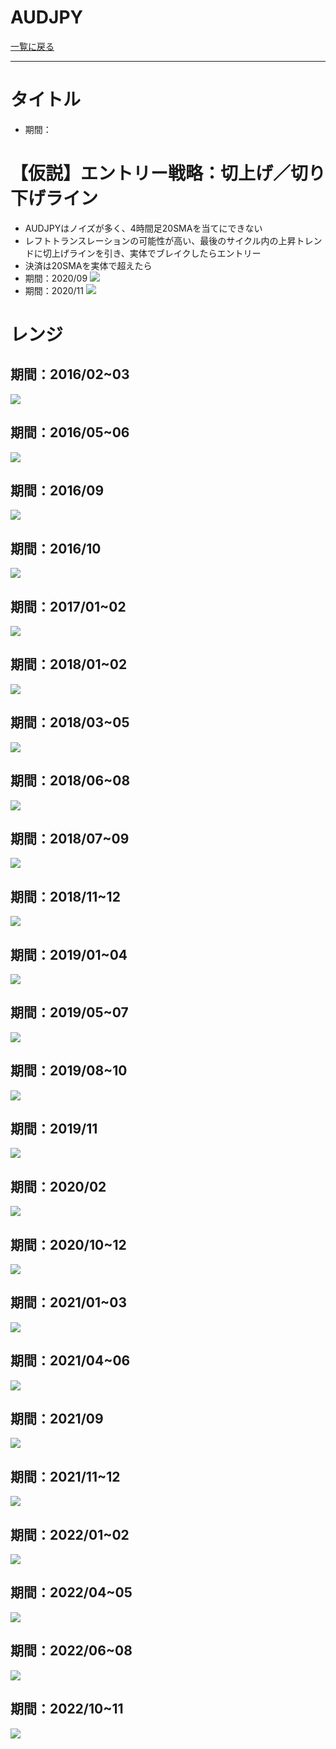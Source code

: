 # AUDJPY
[一覧に戻る](../index.md)  

---
# タイトル
- 期間：


# 【仮説】エントリー戦略：切上げ／切り下げライン
- AUDJPYはノイズが多く、4時間足20SMAを当てにできない
- レフトトランスレーションの可能性が高い、最後のサイクル内の上昇トレンドに切上げラインを引き、実体でブレイクしたらエントリー
- 決済は20SMAを実体で超えたら
- 期間：2020/09
![](img/2022-12-23-19-15-47.png)
- 期間：2020/11
![](img/2022-12-23-19-24-59.png)

# レンジ
## 期間：2016/02~03
![](img/2022-12-24-16-12-54.png)
## 期間：2016/05~06
![](img/2022-12-24-16-19-17.png)
## 期間：2016/09
![](img/2022-12-24-16-27-28.png)
## 期間：2016/10
![](img/2022-12-24-16-36-12.png)
## 期間：2017/01~02
![](img/2022-12-24-16-47-13.png)
## 期間：2018/01~02
![](img/2022-12-24-17-28-59.png)
## 期間：2018/03~05
![](img/2022-12-24-19-17-46.png)
## 期間：2018/06~08
![](img/2022-12-24-19-22-41.png)
## 期間：2018/07~09
![](img/2022-12-24-19-33-20.png)
## 期間：2018/11~12
![](img/2022-12-24-19-45-36.png)
## 期間：2019/01~04
![](img/2022-12-24-19-56-07.png)
## 期間：2019/05~07
![](img/2022-12-24-20-03-12.png)
## 期間：2019/08~10
![](img/2022-12-24-20-06-33.png)
## 期間：2019/11
![](img/2022-12-24-20-09-22.png)
## 期間：2020/02
![](img/2022-12-24-20-10-46.png)
## 期間：2020/10~12
![](img/2022-12-24-20-16-48.png)
## 期間：2021/01~03
![](img/2022-12-24-20-22-54.png)
## 期間：2021/04~06
![](img/2022-12-24-20-53-46.png)
## 期間：2021/09
![](img/2022-12-24-21-00-23.png)
## 期間：2021/11~12
![](img/2022-12-24-21-04-24.png)
## 期間：2022/01~02
![](img/2022-12-24-21-09-45.png)
## 期間：2022/04~05
![](img/2022-12-24-21-12-24.png)
## 期間：2022/06~08
![](img/2022-12-24-21-19-19.png)
## 期間：2022/10~11
![](img/2022-12-24-21-32-10.png)




